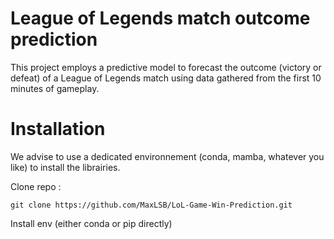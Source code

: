 # League of Legends match outcome prediction

This project employs a predictive model to forecast the outcome (victory or defeat) of a League of Legends match using data gathered from the first 10 minutes of gameplay.

# Installation

We advise to use a dedicated environnement (conda, mamba, whatever you like) to install the librairies.

Clone repo :

```
git clone https://github.com/MaxLSB/LoL-Game-Win-Prediction.git
```

Install env (either conda or pip directly)
